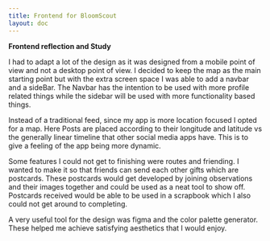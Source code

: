 ```yaml
---
title: Frontend for BloomScout
layout: doc
---
```


**Frontend reflection and Study**

I had to adapt a lot of the design as it was designed from a mobile point of view and not a desktop point of view. I decided to keep the map as the main starting point but with the extra screen space I was able to add a navbar and a sideBar. The Navbar has the intention to be used with more profile related things while the sidebar will be used with more functionality based things.

Instead of a traditional feed, since my app is more location focused I opted for a map. Here Posts are placed according to their longitude and latitude vs the generally linear timeline that other social media apps have. This is to give a feeling of the app being more dynamic. 

Some features I could not get to finishing were routes and friending. I wanted to make it so that friends can send each other gifts which are postcards. These postcards would get developed by joining observations and their images together and could be used as a neat tool to show off. Postcards received would be able to be used in a scrapbook which I also could not get around to completing.

A very useful tool for the design was figma and the color palette generator. These helped me achieve satisfying aesthetics that I would enjoy. 